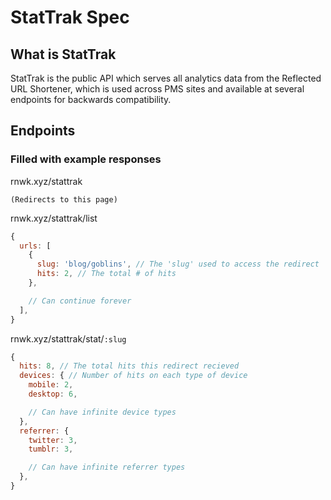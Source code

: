 # StatTrak Spec

## What is StatTrak

StatTrak is the public API which serves all analytics data from the Reflected URL Shortener, which is used across PMS sites and available at several endpoints for backwards compatibility.

## Endpoints
### Filled with example responses

rnwk.xyz/stattrak
```
(Redirects to this page)
```

rnwk.xyz/stattrak/list
```javascript
{
  urls: [
    {
      slug: 'blog/goblins', // The 'slug' used to access the redirect
      hits: 2, // The total # of hits
    },

    // Can continue forever
  ],
}
```

rnwk.xyz/stattrak/stat/`:slug`
```javascript
{
  hits: 8, // The total hits this redirect recieved
  devices: { // Number of hits on each type of device
    mobile: 2,
    desktop: 6,

    // Can have infinite device types
  },
  referrer: {
    twitter: 3,
    tumblr: 3,

    // Can have infinite referrer types
  },
}
```
